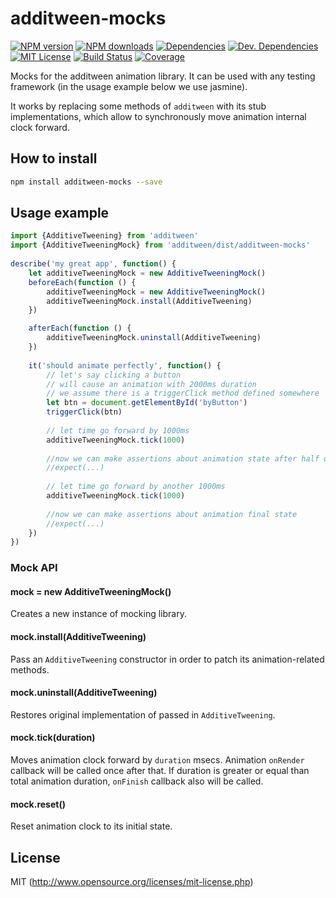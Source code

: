 # additween-mocks
[![NPM version][npm-version-image]][npm-url] [![NPM downloads][npm-downloads-image]][npm-url] [![Dependencies][deps-image]][deps-url] [![Dev. Dependencies][dev-deps-image]][dev-deps-url] [![MIT License][license-image]][license-url] [![Build Status][travis-image]][travis-url] [![Coverage][codecov-image]][codecov-url]

Mocks for the additween animation library. It can be used with any testing framework (in the usage example below we use jasmine).
 
It works by replacing some methods of `additween` with its stub implementations, which allow to synchronously move animation internal clock forward. 


## How to install

```bash
npm install additween-mocks --save
```


## Usage example

```javascript
import {AdditiveTweening} from 'additween'
import {AdditiveTweeningMock} from 'additween/dist/additween-mocks'
 
describe('my great app', function() {
    let additiveTweeningMock = new AdditiveTweeningMock()
    beforeEach(function () {
    	additiveTweeningMock = new AdditiveTweeningMock()
        additiveTweeningMock.install(AdditiveTweening)
    })

    afterEach(function () {
        additiveTweeningMock.uninstall(AdditiveTweening)
    })
    
    it('should animate perfectly', function() {
    	// let's say clicking a button 
    	// will cause an animation with 2000ms duration
    	// we assume there is a triggerClick method defined somewhere
    	let btn = document.getElementById('byButton')
    	triggerClick(btn)
    	
    	// let time go forward by 1000ms
    	additiveTweeningMock.tick(1000)
    	
    	//now we can make assertions about animation state after half of time
    	//expect(...)
    	
    	// let time go forward by another 1000ms
    	additiveTweeningMock.tick(1000)
    	
    	//now we can make assertions about animation final state
    	//expect(...)
    })
})
```

### Mock API

#### mock = new AdditiveTweeningMock()

Creates a new instance of mocking library.

#### mock.install(AdditiveTweening)

Pass an `AdditiveTweening` constructor in order to patch its animation-related methods.
 
#### mock.uninstall(AdditiveTweening)

Restores original implementation of passed in `AdditiveTweening`.
 
#### mock.tick(duration)

Moves animation clock forward by `duration` msecs. Animation `onRender` callback will be called once after that. If duration is greater or equal than total animation duration, `onFinish` callback also will be called.

#### mock.reset()

Reset animation clock to its initial state.



## License

MIT (http://www.opensource.org/licenses/mit-license.php)

[deps-image]: https://img.shields.io/david/bhovhannes/additween-mocks.svg
[deps-url]: https://david-dm.org/bhovhannes/additween-mocks

[dev-deps-image]: https://img.shields.io/david/dev/bhovhannes/additween-mocks.svg
[dev-deps-url]: https://david-dm.org/bhovhannes/additween-mocks#info=devDependencies

[license-image]: http://img.shields.io/badge/license-MIT-blue.svg?style=flat
[license-url]: LICENSE

[npm-url]: https://www.npmjs.org/package/additween-mocks
[npm-version-image]: https://img.shields.io/npm/v/additween-mocks.svg?style=flat
[npm-downloads-image]: https://img.shields.io/npm/dm/additween-mocks.svg?style=flat

[travis-url]: https://travis-ci.org/bhovhannes/additween-mocks
[travis-image]: https://img.shields.io/travis/bhovhannes/additween-mocks.svg?style=flat

[codecov-url]: https://codecov.io/gh/bhovhannes/additween-mocks
[codecov-image]: https://img.shields.io/codecov/c/github/bhovhannes/additween-mocks.svg
